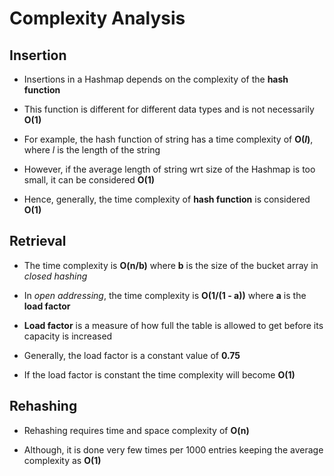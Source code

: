 # Complexity Analysis

## Insertion

- Insertions in a Hashmap depends on the complexity of the **hash function**

- This function is different for different data types and is not necessarily **O(1)**

- For example, the hash function of string has a time complexity of **O(*l*)**,
where *l* is the length of the string

- However, if the average length of string wrt size of the Hashmap is too small,
it can be considered **O(1)**

- Hence, generally, the time complexity of **hash function** is considered **O(1)**

## Retrieval

- The time complexity is **O(n/b)** where **b** is the size of the bucket array
in *closed hashing*

- In *open addressing*, the time complexity is **O(1/(1 - a))** where **a** is the
**load factor**

- **Load factor** is a measure of how full the table is allowed to get before its
capacity is increased

- Generally, the load factor is a constant value of **0.75**

- If the load factor is constant the time complexity will become **O(1)**

## Rehashing

- Rehashing requires time and space complexity of **O(n)**

- Although, it is done very few times per 1000 entries keeping the average complexity
as **O(1)**
